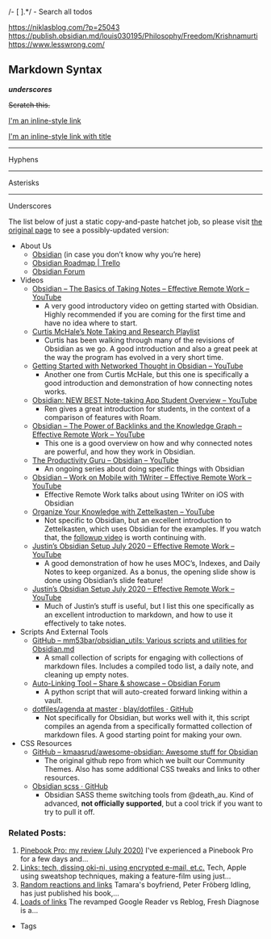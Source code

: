 /- \[ \].*/ - Search all todos

https://niklasblog.com/?p=25043
https://publish.obsidian.md/louis030195/Philosophy/Freedom/Krishnamurti
https://www.lesswrong.com/

## Markdown Syntax
**_underscores_**

~~Scratch this.~~

[I'm an inline-style link](https://www.google.com)


[I'm an inline-style link with title](https://www.google.com "Google's Homepage")

---

Hyphens

***

Asterisks

___

Underscores


The list below of just a static copy-and-paste hatchet job, so please visit [the original page](https://dynalist.io/d/CQ4V16tFhIJIfy-rgDK7r1Bp) to see a possibly-updated version:

-   About Us
    -   [Obsidian](https://obsidian.md/) (in case you don’t know why you’re here)
    -   [Obsidian Roadmap | Trello](https://trello.com/b/Psqfqp7I/obsidian-roadmap)
    -   [Obsidian Forum](https://forum.obsidian.md/)
-   Videos
    -   [Obsidian – The Basics of Taking Notes – Effective Remote Work – YouTube](https://www.youtube.com/watch?v=z6F8RBIpQCE&t=1s)
        -   A very good introductory video on getting started with Obsidian. Highly recommended if you are coming for the first time and have no idea where to start.
    -   [Curtis McHale’s Note Taking and Research Playlist](https://www.youtube.com/watch?v=KAkJMHg-dGw&list=PLxY0HBvBTgjMXVJGmhguwme0xLm7bVz4y)
        -   Curtis has been walking through many of the revisions of Obsidian as we go. A good introduction and also a great peek at the way the program has evolved in a very short time.
    -   [Getting Started with Networked Thought in Obsidian – YouTube](https://www.youtube.com/watch?v=LkiqNPySFW8)
        -   Another one from Curtis McHale, but this one is specifically a good introduction and demonstration of how connecting notes works.
    -   [Obsidian: NEW BEST Note-taking App Student Overview – YouTube](https://www.youtube.com/watch?v=aK2fOQRNSxc&lc=UgzZeXPOxtuEgeScvmd4AaABAg)
        -   Ren gives a great introduction for students, in the context of a comparison of features with Roam.
    -   [Obsidian – The Power of Backlinks and the Knowledge Graph – Effective Remote Work – YouTube](https://www.youtube.com/watch?v=n7xrHPpTWJ0)
        -   This one is a good overview on how and why connected notes are powerful, and how they work in Obsidian.
    -   [The Productivity Guru – Obsidian – YouTube](https://www.youtube.com/playlist?list=PLvmlaxyxtsWz428CtIo_Ia8Bhbo8Uvq2f)
        -   An ongoing series about doing specific things with Obsidian
    -   [Obsidian – Work on Mobile with 1Writer – Effective Remote Work – YouTube](https://www.youtube.com/watch?v=A1qIQ2dJfFA)
        -   Effective Remote Work talks about using 1Writer on iOS with Obsidian
    -   [Organize Your Knowledge with Zettelkasten – YouTube](https://www.youtube.com/watch?v=XUltI4v_UU4&feature=youtu.be)
        -   Not specific to Obsidian, but an excellent introduction to Zettelkasten, which uses Obsidian for the examples. If you watch that, the [followup video](https://www.youtube.com/watch?v=7TnUNN39NBU) is worth continuing with.
    -   [Justin’s Obsidian Setup July 2020 – Effective Remote Work – YouTube](https://www.youtube.com/watch?v=-jJBUJoCWiE)
        -   A good demonstration of how he uses MOC’s, Indexes, and Daily Notes to keep organized. As a bonus, the opening slide show is done using Obsidian’s slide feature!
    -   [Justin’s Obsidian Setup July 2020 – Effective Remote Work – YouTube](https://www.youtube.com/watch?v=-jJBUJoCWiE)
        -   Much of Justin’s stuff is useful, but I list this one specifically as an excellent introduction to markdown, and how to use it effectively to take notes.
-   Scripts And External Tools
    -   [GitHub – mm53bar/obsidian_utils: Various scripts and utilities for Obsidian.md](https://github.com/mm53bar/obsidian_utils)
        -   A small collection of scripts for engaging with collections of markdown files. Includes a compiled todo list, a daily note, and cleaning up empty notes.
    -   [Auto-Linking Tool – Share & showcase – Obsidian Forum](https://forum.obsidian.md/t/auto-linking-tool/2218)
        -   A python script that will auto-created forward linking within a vault.
    -   [dotfiles/agenda at master · blay/dotfiles · GitHub](https://github.com/blay/dotfiles/blob/master/shell/agenda)
        -   Not specifically for Obsidian, but works well with it, this script compiles an agenda from a specifically formatted collection of markdown files. A good starting point for making your own.
-   CSS Resources
    -   [GitHub – kmaasrud/awesome-obsidian: Awesome stuff for Obsidian](https://github.com/kmaasrud/awesome-obsidian)
        -   The original github repo from which we built our Community Themes. Also has some additional CSS tweaks and links to other resources.
    -   [Obsidian scss · GitHub](https://gist.github.com/deathau/bcc87841b7f1327bcffe147f05a4d925)
        -   Obsidian SASS theme switching tools from @death_au. Kind of advanced, **not officially supported**, but a cool trick if you want to try to pull it off.

### Related Posts:

1.  [Pinebook Pro: my review (July 2020)](https://niklasblog.com/?p=25100 "Pinebook Pro: my review (July 2020)") I've experienced a Pinebook Pro for a few days and...
2.  [Links: tech, dissing oki-ni, using encrypted e-mail, et.c.](https://niklasblog.com/?p=990 "Links: tech, dissing oki-ni, using encrypted e-mail, et.c.") Tech, Apple using sweatshop techniques, making a feature-film using just...
3.  [Random reactions and links](https://niklasblog.com/?p=922 "Random reactions and links") Tamara's boyfriend, Peter Fröberg Idling, has just published his book,...
4.  [Loads of links](https://niklasblog.com/?p=923 "Loads of links") The revamped Google Reader vs Reblog, Fresh Diagnose is a...

-   Tags